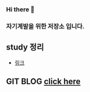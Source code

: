 ### Hi there 👋
### 자기계발을 위한 저장소 입니다.

## study 정리
- [링크](https://github.com/3DPIT/study/tree/master/02.studyData)
## GIT BLOG [click here](https://3dpit.github.io)
<!--
**3DPIT/3DPIT** is a ✨ _special_ ✨ repository because its `README.md` (this file) appears on your GitHub profile.

Here are some ideas to get you started:

- 🔭 I’m currently working on ...
- 🌱 I’m currently learning ...
- 👯 I’m looking to collaborate on ...
- 🤔 I’m looking for help with ...
- 💬 Ask me about ...
- 📫 How to reach me: ...
- 😄 Pronouns: ...
- ⚡ Fun fact: ...
-->
